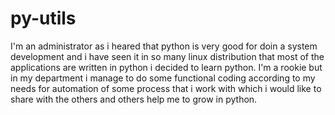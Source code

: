 # py-utils
I'm an administrator as i heared that python is very good for doin a system development and i have seen it in so many linux distribution
that most of the applications are written in python i decided to learn python.
I'm a rookie but in my department i manage to do some functional coding according to my needs for automation of some process that i
work with which i would like to share with the others and others help me to grow in python.

